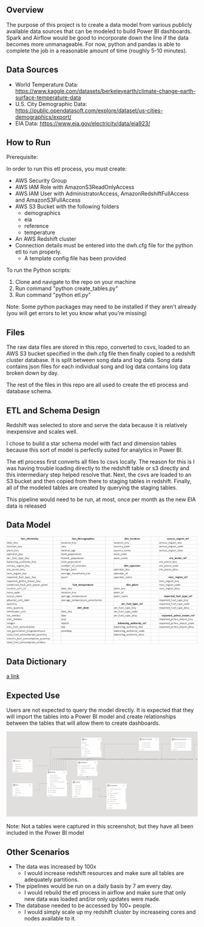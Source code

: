 ## Overview

The purpose of this project is to create a data model from various publicly available data sources that can be modeled to build Power BI dashboards. Spark and Airflow would be good to incorporate down the line if the data becomes more unmanageable. For now, python and pandas is able to complete the job in a reasonable amount of time (roughly 5-10 minutes).

## Data Sources

* World Temperature Data: https://www.kaggle.com/datasets/berkeleyearth/climate-change-earth-surface-temperature-data
* U.S. City Demographic Data: https://public.opendatasoft.com/explore/dataset/us-cities-demographics/export/
* EIA Data: https://www.eia.gov/electricity/data/eia923/

## How to Run

Prerequisite:

In order to run this etl process, you must create: 

* AWS Security Group
* AWS IAM Role with AmazonS3ReadOnlyAccess
* AWS IAM User with AdministratorAccess, AmazonRedshiftFullAccess and AmazonS3FullAccess
* AWS S3 Bucket with the following folders
	* demographics
	* eia
	* reference
	* temperature
* An AWS Redshift cluster
* Connection details must be entered into the dwh.cfg file for the python etl to run properly.
	* A template config file has been provided

To run the Python scripts: 

1. Clone and navigate to the repo on your machine
2. Run command "python create_tables.py"
3. Run command "python etl.py"

Note: Some python packages may need to be installed if they aren't already (you will get errors to let you know what you're missing)

## Files

The raw data files are stored in this repo, converted to csvs, loaded to an AWS S3 bucket specified in the dwh.cfg file then finally copied to a redshift cluster database. It is split between song data and log data. Song data contains json files for each individual song and log data contains log data broken down by day.

The rest of the files in this repo are all used to create the etl process and database schema.

## ETL and Schema Design

Redshift was selected to store and serve the data because it is relatively inexpensive and scales well.

I chose to build a star schema model with fact and dimension tables because this sort of model is perfectly suited for analytics in Power BI. 

The etl process first converts all files to csvs locally. The reason for this is I was having trouble loading directly to the redshift table or s3 directly and this intermediary step helped resolve that. Next, the csvs are loaded to an S3 bucket and then copied from there to staging tables in redshift. Finally, all of the modeled tables are created by querying the staging tables.

This pipeline would need to be run, at most, once per month as the new EIA data is released

## Data Model

![alt text](https://github.com/jamesrobsn/udacity-dend-jr/blob/master/model.png?raw=true)

## Data Dictionary

[a link](https://github.com/jamesrobsn/udacity-dend-jr/blob/master/data_dictionary.xlsx)

## Expected Use

Users are not expected to query the model directly. It is expected that they will import the tables into a Power BI model and create relationships between the tables that will allow them to create dashboards.

![alt text](https://github.com/jamesrobsn/udacity-dend-jr/blob/master/expected_use_case.png?raw=true)

Note: Not a tables were captured in this screenshot, but they have all been included in the Power BI model

## Other Scenarios

* The data was increased by 100x
    * I would increase redshift resources and make sure all tables are adequately partitions.
* The pipelines would be run on a daily basis by 7 am every day.
    * I would rebuild the etl process in airflow and make sure that only new data was loaded and/or only updates were made.
* The database needed to be accessed by 100+ people.
    * I would simply scale up my redshift cluster by increaseing cores and nodes available to it.